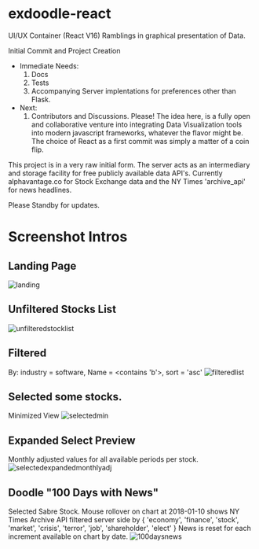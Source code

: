 # exdoodle-react
UI/UX Container (React V16) Ramblings in graphical presentation of Data.

Initial Commit and Project Creation
  - Immediate Needs:
      1. Docs
      2. Tests
      3. Accompanying Server implentations for preferences other than Flask.
  - Next:
      1. Contributors and Discussions.  Please!  The idea here, is a fully open and collaborative venture into integrating Data Visualization
      tools into modern javascript frameworks, whatever the flavor might be.  The choice of React as a first commit was simply
      a matter of a coin flip.


This project is in a very raw initial form.  The server acts as an intermediary and storage facility for free publicly available data API's.
Currently alphavantage.co for Stock Exchange data and the NY Times 'archive_api' for news headlines.

Please Standby for updates.

# Screenshot Intros

## Landing Page
![landing](https://user-images.githubusercontent.com/10500450/38440856-c325e968-39b0-11e8-8a8a-025cba2b1aac.png)

## Unfiltered Stocks List
![unfilteredstocklist](https://user-images.githubusercontent.com/10500450/38441216-fc6dcae6-39b1-11e8-8bfb-6b3d928b901c.png)

## Filtered
By: industry = software, Name = <contains 'b'>, sort = 'asc'
![filteredlist](https://user-images.githubusercontent.com/10500450/38441588-40c53124-39b3-11e8-9e6f-e4c17022f3aa.png)

## Selected some stocks.
Minimized View
![selectedmin](https://user-images.githubusercontent.com/10500450/38441896-4465f5d8-39b4-11e8-87ee-d2b4fb23889a.png)

## Expanded Select Preview
Monthly adjusted values for all available periods per stock.
![selectedexpandedmonthlyadj](https://user-images.githubusercontent.com/10500450/38443466-c2e01cd6-39b9-11e8-9fb0-b385243fda54.png)

## Doodle "100 Days with News"
Selected Sabre Stock.  Mouse rollover on chart at 2018-01-10 shows NY Times Archive API filtered server side by 
{ 'economy', 'finance', 'stock', 'market', 'crisis', 'terror', 'job', 'shareholder', 'elect' }
News is reset for each increment available on chart by date.
![100daysnews](https://user-images.githubusercontent.com/10500450/38443979-9fdf01a0-39bb-11e8-8763-65062c945c50.png)

